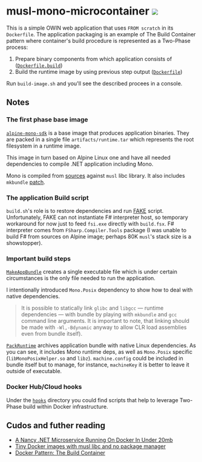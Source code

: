 # musl-mono-microcontainer [![](https://images.microbadger.com/badges/image/makovich/musl-mono-microcontainer.svg)](https://microbadger.com/images/makovich/musl-mono-microcontainer)

This is a simple OWIN web application that uses `FROM scratch` in its `Dockerfile`. The application packaging is an example of The Build Container pattern where container's build procedure is represented as a Two-Phase process:

1. Prepare binary components from which application consists of ([`Dockerfile.build`](Dockerfile.build))
2. Build the runtime image by using previous step output ([`Dockerfile`](Dockerfile))

Run `build-image.sh` and you'll see the described procees in a console.

## Notes

### The first phase base image

[`alpine-mono-sdk`](https://github.com/makovich/alpine-mono-sdk) is a base image that produces application binaries. They are packed in a single file `artifacts/runtime.tar` which represents the root filesystem in a runtime image.

This image in turn based on Alpine Linux one and have all needed dependencies to compile .NET application including Mono.

Mono is compiled from [sources](https://github.com/makovich/alpine-mono-sdk/blob/master/Dockerfile#L31) against `musl` libc library. It also includes `mkbundle` [patch](https://github.com/makovich/alpine-mono-sdk/blob/master/01-mono-mkbundle-assemblies-lookup.patch).

### The application Build script

`build.sh`'s role is to restore dependencies and run [FAKE](http://fsharp.github.io/FAKE/) script. Unfortunately, FAKE can not instantiate F# interpreter host, so temporary workaround for now just to feed `fsi.exe` directly with `build.fsx`. F# interpreter comes from `FSharp.Compiler.Tools` package (I was unable to build F# from sources on Alpine image; perhaps 80K `musl`'s stack size is a showstopper).

### Important build steps

[`MakeAppBundle`](https://github.com/makovich/musl-mono-microcontainer/blob/master/build.fsx#L42) creates a single executable file which is under certain circumstances is the only file needed to run the application.

I intentionally introduced `Mono.Posix` dependency to show how to deal with native dependencies.

> It is possible to statically link `glibc` and `libgcc` &mdash; runtime dependencies &mdash; with bundle by playing with `mkbundle` and `gcc` command line arguments. It is important to note, that linking should be made with `-Wl,-Bdynamic` anyway to allow CLR load assemblies even from bundle itself).

[`PackRuntime`](https://github.com/makovich/musl-mono-microcontainer/blob/master/build.fsx#L65) archives application bundle with native Linux dependencies. As you can see, it includes Mono runtime deps, as well as `Mono.Posix` specific (`libMonoPosixHelper.so` and `libz`). `machine.config` could be included in bundle itself but to manage, for instance, `machineKey` it is better to leave it outside of executable.

### Docker Hub/Cloud hooks

Under the [`hooks`](hooks) directory you could find scripts that help to leverage Two-Phase build within Docker infrastructure.

## Cudos and futher reading

- [A Nancy .NET Microservice Running On Docker In Under 20mb](http://www.onegeek.com.au/articles/a-nancy-net-microservice-running-on-docker-in-under-20mb)
- [Tiny Docker images with musl libc and no package manager](http://mwcampbell.us/blog/tiny-docker-musl-images.html)
- [Docker Pattern: The Build Container](http://blog.terranillius.com/post/docker_builder_pattern/)
